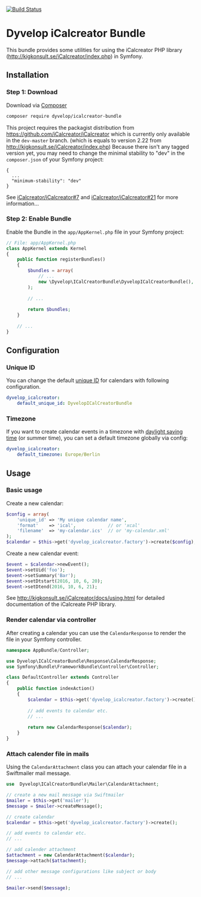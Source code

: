 [![Build Status](https://travis-ci.org/dyvelop/icalcreator-bundle.svg?branch=master)](https://travis-ci.org/dyvelop/icalcreator-bundle)

# Dyvelop iCalcreator Bundle

This bundle provides some utilities for using the iCalcreator PHP library (http://kigkonsult.se/iCalcreator/index.php) in Symfony.

## Installation

### Step 1: Download

Download via [Composer](https://getcomposer.org/)

```bash
composer require dyvelop/icalcreator-bundle
```

This project requires the packagist distribution from https://github.com/iCalcreator/iCalcreator which is currently only available in the `dev-master` branch. (which is equals to version 2.22 from http://kigkonsult.se/iCalcreator/index.php)
Because there isn't any tagged version yet, you may need to change the minimal stability to "dev" in the `composer.json` of your Symfony project:

```
{
  ...
  "minimum-stability": "dev"
}
```

See  [iCalcreator/iCalcreator#7](https://github.com/iCalcreator/iCalcreator/issues/7) and [iCalcreator/iCalcreator#21](https://github.com/iCalcreator/iCalcreator/issues/21) for more information...

### Step 2: Enable Bundle

Enable the Bundle in the `app/AppKernel.php` file in your Symfony project:

```php
// File: app/AppKernel.php
class AppKernel extends Kernel
{
    public function registerBundles()
    {
        $bundles = array(
            // ...
            new \Dyvelop\ICalCreatorBundle\DyvelopICalCreatorBundle(),
        );
        
        // ...
        
        return $bundles;
    }
    
    // ...
}
```

## Configuration

### Unique ID

You can change the default [unique ID](http://kigkonsult.se/iCalcreator/docs/using.html#Unique_id) for calendars with following configuration.

```yml
dyvelop_icalcreator:
    default_unique_id: DyvelopICalCreatorBundle
```

### Timezone

If you want to create calendar events in a timezone with [daylight saving time](https://en.wikipedia.org/wiki/Daylight_saving_time) (or summer time), you can set a default timezone globally via config:

```yml
dyvelop_icalcreator:
    default_timezone: Europe/Berlin
```

## Usage

### Basic usage

Create a new calendar:

```php
$config = array(
    'unique_id' => 'My unique calendar name',
    'format'    => 'ical',            // or 'xcal'
    'filename'  => 'my-calendar.ics'  // or 'my-calendar.xml'
);
$calendar = $this->get('dyvelop_icalcreator.factory')->create($config);
```

Create a new calendar event:

```php
$event = $calendar->newEvent();
$event->setUid('foo');
$event->setSummary('Bar');
$event->setDtstart(2016, 10, 6, 20);
$event->setDtend(2016, 10, 6, 21);
```

See http://kigkonsult.se/iCalcreator/docs/using.html for detailed documentation of the iCalcreate PHP library.

### Render calendar via controller

After creating a calendar you can use the `CalendarResponse` to render the file in your Symfony controller.

```php
namespace AppBundle/Controller;

use Dyvelop\ICalCreatorBundle\Response\CalendarResponse;
use Symfony\Bundle\FrameworkBundle\Controller\Controller;

class DefaultController extends Controller
{
    public function indexAction()
    {
        $calendar = $this->get('dyvelop_icalcreator.factory')->create();
        
        // add events to calendar etc.
        // ...
        
        return new CalendarResponse($calendar);
    }
}
```

### Attach calender file in mails

Using the `CalendarAttachment` class you can attach your calendar file in a Swiftmailer mail message.

```php
use  Dyvelop\ICalCreatorBundle\Mailer\CalendarAttachment;

// create a new mail message via Swiftmailer
$mailer = $this->get('mailer');
$message = $mailer->createMessage();

// create calendar
$calendar = $this->get('dyvelop_icalcreator.factory')->create();

// add events to calendar etc.
// ...

// add calender attachment
$attachment = new CalendarAttachment($calendar);
$message->attach($attachment);

// add other message configurations like subject or body
// ...

$mailer->send($message);
```
